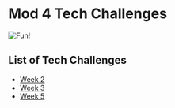 # Mod 4 Tech Challenges
![Fun!](https://media.giphy.com/media/kCrGOt5ojlVbG/giphy.gif)

## List of Tech Challenges
- [Week 2](/week2_challenge.md)
- [Week 3](/week3_challenge.md)
- [Week 5](/week5_challenge.md)
